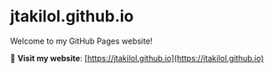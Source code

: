 # jtakilol.github.io

Welcome to my GitHub Pages website!

📍 **Visit my website**: [https://jtakilol.github.io](https://jtakilol.github.io)
